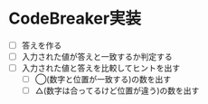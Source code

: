 # CodeBreaker実装

* [ ] 答えを作る
* [ ] 入力された値が答えと一致するか判定する
* [ ] 入力された値と答えを比較してヒントを出す
  * [ ] ◯(数字と位置が一致する)の数を出す
  * [ ] △(数字は合ってるけど位置が違う)の数を出す
